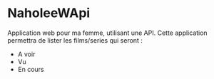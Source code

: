 # NaholeeWApi

Application web pour ma femme, utilisant une API.
Cette application permettra de lister les films/series qui seront :
  * A voir
  * Vu
  * En cours
